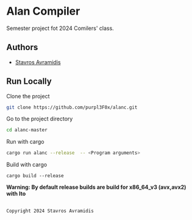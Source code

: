 
# Alan Compiler

Semester project fot 2024 Comilers' class.
## Authors

- [Stavros Avramidis](https://www.github.com/purpl3F0x)


## Run Locally

Clone the project

```bash
git clone https://github.com/purpl3F0x/alanc.git
```

Go to the project directory

```bash
cd alanc-master
```

Run with cargo
```bash
cargo run alanc --release  -- <Program arguments>
```

Build with cargo
```
cargo build --release
```

__Warning: By default release builds are build for x86_64_v3 (avx,avx2) with lto__


##
`
Copyright 2024 Stavros Avramidis
`

